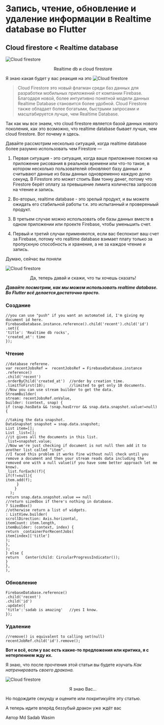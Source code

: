 # Запись, чтение, обновление и удаление информации в Realtime database во Flutter
## Cloud firestore < Realtime database
![Cloud firestore](https://iswift.ru/images/1_Ld2cOA4_fiEhejTmQixYkQ.jpeg)
<p align="center">Realtime db и cloud firestore</p>

 Я знаю какая будет у вас реакция на это
![Cloud firestore](https://iswift.ru/images/reaciya.png)  

> Cloud Firestore это новый флагман среди баз данных для разработки мобильных приложений от компании Firebase. 
Благодаря новой, более интуитивно понятной модели данных Realtime Database становится более удобной.
Cloud Firestore также обладает более богатыми, быстрыми запросами и масштабируется лучше, чем Realtime Database.

Так как мы все знаем, что cloud firestore является базой данных нового поколения, как это возможно, что realtime database бывает лучше, чем cloud firestore. Вот почему я здесь.

Давайте рассмотрим несколько ситуаций, когда realtime database более разумно использовать чем Firestore —

1. Первая ситуация - это ситуация, когда ваше приложение похоже на приложение рисования в реальном времени или что-то такое, в котором несколько пользователей обновляют базу данных и считывают данные из базы данных одновременно каждую долю секунд. В Firestore это может стоить Вам тонну денег, потому что Firestore берёт оплату за превышение лимита количества запросов на чтение и запись.

2. Во-вторых, realtime database - это зрелый продукт, и вы можете ожидать его стабильной работы т.к. это испытанный и провереныый продукт.

3. В третьем случае можно использовать обе базы данных вместе в одном приложении или проекте Firebase, чтобы уменьшить счет.

4. Первый и третий случаи применяются, если вас беспокоит ваш счет за Firebase, потому что realtime database взимает плату только за пропускную способность и хранение, а не за каждое чтение и запись.


Думаю, сейчас вы поняли

![Cloud firestore](https://iswift.ru/images/2020-02-21_15-54-07.png)  
<p align="center">Да, теперь давай и скажи, что ты хочешь сказать!</p>

*<strong>Давайте посмотрим, как мы можем использовать realtime database. Во Flutter всё делается достаточно просто.</strong>*
### Создание

```
//you can use "push" if you want an automated id, I'm giving my document id here.
FirebaseDatabase.instance.reference().child('recent').child('id')
.set({
'title': 'Realtime db rocks',
'created_at': time
});
```

### Чтение

```
//database referene.
var recentJobsRef =  recentJobsRef = FirebaseDatabase.instance
.reference()
.child('recent')
.orderByChild('created_at')  //order by creation time.
.limitToFirst(10);           //limited to get only 10 documents.
//Now you can use stream builder to get the data.
StreamBuilder(
stream: recentJobsRef.onValue,
builder: (context, snap) {
if (snap.hasData && !snap.hasError && snap.data.snapshot.value!=null) {
 
//taking the data snapshot.
DataSnapshot snapshot = snap.data.snapshot;
List item=[];
List _list=[];
//it gives all the documents in this list.
_list=snapshot.value; 
//Now we're just checking if document is not null then add it to another list called "item".
//I faced this problem it works fine without null check until you remove a document and then your stream reads data including the removed one with a null value(if you have some better approach let me know).
_list.forEach((f){
if(f!=null){
item.add(f);
     }
    }
  );
return snap.data.snapshot.value == null
//return sizedbox if there's nothing in database.
? SizedBox()
//otherwise return a list of widgets.
: ListView.builder(
scrollDirection: Axis.horizontal,
itemCount: item.length,
itemBuilder: (context, index) {
return _containerForRecentJobs(
item[index]['title']
);
},
);
} else {
return   Center(child: CircularProgressIndicator());
}
},
),
```

### Обновление

```
FirebaseDatabase.reference()
.child('recent')
.child('id')
.update({
'title':'sadab is amazing'   //yes I know.
});
```

### Удаление

```
//remove() is equivalent to calling set(null)
recentJobRef.child('id').remove();
```

**Вот и всё, если у вас есть какие-то предложения или критика, я с нетерпением жду их.**


Я знаю, что после прочтения этой статьи вы будете изучать *Как натренировать своего дракона.*

![Cloud firestore](https://iswift.ru/images/2020-02-21_16-14-31.png)
<p align="center"> Я знаю Вас… </p>

Но подождите секунду и оцените или покритикуйте эту статью.

А теперь идите вперёд беззубый дракон уже ждёт вас

Автор Md Sadab Wasim
